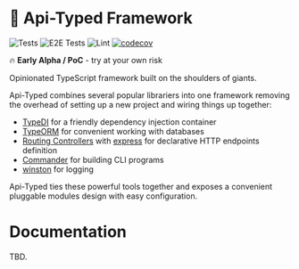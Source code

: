 # 🥣 Api-Typed Framework

![Tests](https://github.com/api-typed/core/actions/workflows/tests.yml/badge.svg?branch=main)
![E2E Tests](https://github.com/api-typed/core/actions/workflows/e2e-tests.yml/badge.svg?branch=main)
![Lint](https://github.com/api-typed/core/actions/workflows/lint.yml/badge.svg?branch=main)
[![codecov](https://codecov.io/gh/api-typed/core/branch/main/graph/badge.svg?token=XF35AW6T60)](https://codecov.io/gh/api-typed/core)

🔥 **Early Alpha / PoC** - try at your own risk

Opinionated TypeScript framework built on the shoulders of giants.

Api-Typed combines several popular librariers into one framework removing the overhead of setting up a new project and wiring things up together:

- [TypeDI](https://github.com/typestack/typedi) for a friendly dependency injection container
- [TypeORM](https://typeorm.io/) for convenient working with databases
- [Routing Controllers](https://github.com/typestack/routing-controllers) with [express](https://expressjs.com/) for declarative HTTP endpoints definition
- [Commander](https://github.com/tj/commander.js) for building CLI programs
- [winston](https://github.com/winstonjs/winston) for logging

Api-Typed ties these powerful tools together and exposes a convenient pluggable modules design with easy configuration.

# Documentation

TBD.
